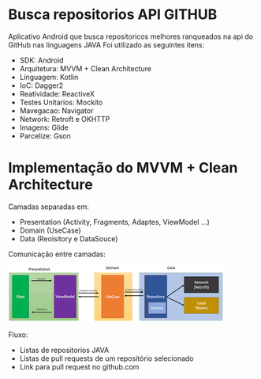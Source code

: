 # Busca repositorios API GITHUB

Aplicativo Android que busca repositoricos melhores ranqueados na api do GitHub nas linguagens JAVA
Foi utilizado as seguintes itens:

 - SDK: Android
 - Arquitetura: MVVM + Clean Architecture
 - Linguagem: Kotlin
 - IoC: Dagger2
 - Reatividade: ReactiveX
 - Testes Unitarios: Mockito
 - Mavegacao: Navigator
 - Network: Retroft e OKHTTP
 - Imagens: Glide
 - Parcelize: Gson

# Implementação do MVVM + Clean Architecture

Camadas separadas em:

- Presentation (Activity, Fragments, Adaptes, ViewModel ...)
- Domain (UseCase)
- Data (Reoisitory e DataSouce)

Comunicação entre camadas:

<img src="diagrama_mvvm_clean.png" alt="MVVM + Clean">

Fluxo:

- Listas de repositorios JAVA
- Listas de pull requests de um repositório selecionado
- Link para pull request no github.com
